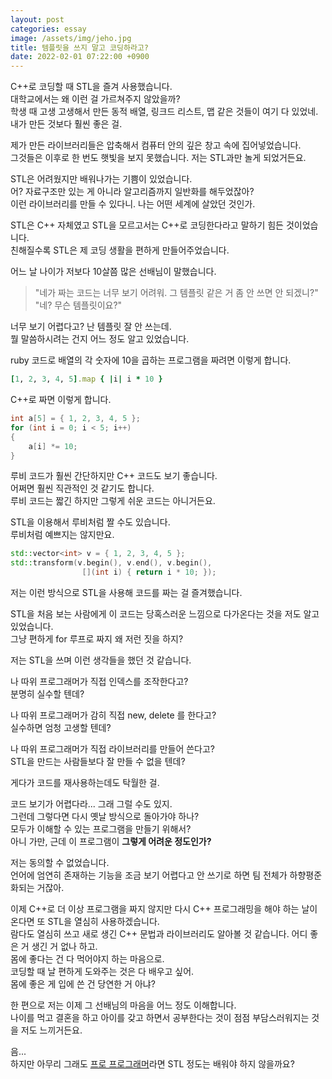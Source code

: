 ```yaml
---
layout: post
categories: essay
image: /assets/img/jeho.jpg
title: 템플릿을 쓰지 말고 코딩하라고?
date: 2022-02-01 07:22:00 +0900
---
```


C++로 코딩할 때 STL을 즐겨 사용했습니다.  
대학교에서는 왜 이런 걸 가르쳐주지 않았을까?  
학생 때 고생 고생해서 만든 동적 배열, 링크드 리스트, 맵 같은 것들이 여기 다 있었네.  
내가 만든 것보다 훨씬 좋은 걸.

제가 만든 라이브러리들은 압축해서 컴퓨터 안의 깊은 창고 속에 집어넣었습니다.  
그것들은 이후로 한 번도 햇빛을 보지 못했습니다. 저는 STL과만 놀게 되었거든요.

STL은 어려웠지만 배워나가는 기쁨이 있었습니다.  
어? 자료구조만 있는 게 아니라 알고리즘까지 일반화를 해두었잖아?  
이런 라이브러리를 만들 수 있다니. 나는 어떤 세계에 살았던 것인가.

STL은 C++ 자체였고 STL을 모르고서는 C++로 코딩한다라고 말하기 힘든 것이었습니다.  
친해질수록 STL은 제 코딩 생활을 편하게 만들어주었습니다.

어느 날 나이가 저보다 10살쯤 많은 선배님이 말했습니다.  
> "네가 짜는 코드는 너무 보기 어려워. 그 템플릿 같은 거 좀 안 쓰면 안 되겠니?"  
> "네? 무슨 템플릿이요?"

너무 보기 어렵다고? 난 템플릿 잘 안 쓰는데.    
뭘 말씀하시려는 건지 어느 정도 알고 있었습니다.

ruby 코드로 배열의 각 숫자에 10을 곱하는 프로그램을 짜려면 이렇게 합니다.

```ruby
[1, 2, 3, 4, 5].map { |i| i * 10 }
```

C++로 짜면 이렇게 합니다.  
```c++
int a[5] = { 1, 2, 3, 4, 5 };
for (int i = 0; i < 5; i++)
{
    a[i] *= 10;
}
```

루비 코드가 훨씬 간단하지만 C++ 코드도 보기 좋습니다.  
어쩌면 훨씬 직관적인 것 같기도 합니다.  
루비 코드는 짧긴 하지만 그렇게 쉬운 코드는 아니거든요.

STL을 이용해서 루비처럼 짤 수도 있습니다.  
루비처럼 예쁘지는 않지만요.

```c++
std::vector<int> v = { 1, 2, 3, 4, 5 };
std::transform(v.begin(), v.end(), v.begin(),
                [](int i) { return i * 10; });
```

저는 이런 방식으로 STL을 사용해 코드를 짜는 걸 즐겨했습니다.  

STL을 처음 보는 사람에게 이 코드는 당혹스러운 느낌으로 다가온다는 것을 저도 알고 있었습니다.  
그냥 편하게 for 루프로 짜지 왜 저런 짓을 하지?

저는 STL을 쓰며 이런 생각들을 했던 것 같습니다.  

나 따위 프로그래머가 직접 인덱스를 조작한다고?  
분명히 실수할 텐데?

나 따위 프로그래머가 감히 직접 new, delete 를 한다고?  
실수하면 엄청 고생할 텐데?  

나 따위 프로그래머가 직접 라이브러리를 만들어 쓴다고?  
STL을 만드는 사람들보다 잘 만들 수 없을 텐데?

게다가 코드를 재사용하는데도 탁월한 걸.
 
코드 보기가 어렵다라... 그래 그럴 수도 있지.  
그런데 그렇다면 다시 옛날 방식으로 돌아가야 하나?  
모두가 이해할 수 있는 프로그램을 만들기 위해서?  
아니 가만, 근데 이 프로그램이 **그렇게 어려운 정도인가?**

저는 동의할 수 없었습니다.  
언어에 엄연히 존재하는 기능을 조금 보기 어렵다고 안 쓰기로 하면 팀 전체가 하향평준화되는 거잖아.

이제 C++로 더 이상 프로그램을 짜지 않지만 다시 C++ 프로그래밍을 해야 하는 날이 온다면 또 STL을 열심히 사용하겠습니다.  
람다도 열심히 쓰고 새로 생긴 C++ 문법과 라이브러리도 알아볼 것 같습니다. 어디 좋은 거 생긴 거 없나 하고.  
몸에 좋다는 건 다 먹어야지 하는 마음으로.  
코딩할 때 날 편하게 도와주는 것은 다 배우고 싶어.  
몸에 좋은 게 입에 쓴 건 당연한 거 아냐?

한 편으로 저는 이제 그 선배님의 마음을 어느 정도 이해합니다.  
나이를 먹고 결혼을 하고 아이를 갖고 하면서 공부한다는 것이 점점 부담스러워지는 것을 저도 느끼거든요.  

음...  
하지만 아무리 그래도 [프로 프로그래머](/essay/2021/11/20/%ED%94%84%EB%A1%9C-%EA%B0%9C%EB%B0%9C%EC%9E%90%EC%99%80-%EC%B7%A8%EB%AF%B8-%EA%B0%9C%EB%B0%9C%EC%9E%90.html)라면 STL 정도는 배워야 하지 않을까요?